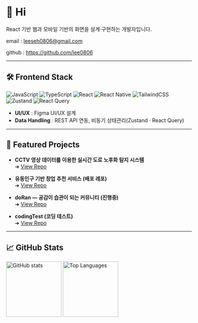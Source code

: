 # 👋 Hi
React 기반 웹과 모바일 기반의 화면을 설계·구현하는 개발자입니다.

email : leeseh0806@gmail.com

github : https://github.com/lee0806


---

## 🛠 Frontend Stack
<p align="left">
  <img alt="JavaScript" src="https://img.shields.io/badge/JavaScript-000?logo=javascript&logoColor=F7DF1E">
  <img alt="TypeScript" src="https://img.shields.io/badge/TypeScript-000?logo=typescript&logoColor=3178C6">
  <img alt="React" src="https://img.shields.io/badge/React-000?logo=react">
  <img alt="React Native" src="https://img.shields.io/badge/React%20Native-000?logo=react">
  <img alt="TailwindCSS" src="https://img.shields.io/badge/TailwindCSS-000?logo=tailwindcss&logoColor=06B6D4">
  <img alt="Zustand" src="https://img.shields.io/badge/Zustand-000?logo=react">
  <img alt="React Query" src="https://img.shields.io/badge/React%20Query-000?logo=react">
</p>

- **UI/UX** : Figma UI/UX 설계
- **Data Handling** : REST API 연동, 비동기 상태관리(Zustand · React Query)  
---

## 🚀 Featured Projects
- **CCTV 영상 데이터를 이용한 실시간 도로 노후화 탐지 시스템**  
  ➜ [View Repo](https://github.com/Helios-CCTV)

- **유동인구 기반 창업 추천 서비스 (배포 레포)**  
  ➜ [View Repo](https://github.com/lee0806/HotSpotDistribution)

- **doRan — 공감이 습관이 되는 커뮤니티 (진행중)**  
  ➜ [View Repo](https://github.com/lee0806/doRan)
  
- **codingTest (코딩 테스트)**  
  ➜ [View Repo](https://github.com/lee0806/codingTest)

---

## 📈 GitHub Stats
<div align="left">
  <img 
    src="https://github-readme-stats.vercel.app/api?username=lee0806&show_icons=true&theme=transparent&count_private=true&hide=stars,contribs" 
    alt="GitHub stats" 
    height="150"
  />
  <img 
    src="https://github-readme-stats.vercel.app/api/top-langs/?username=lee0806&layout=compact&theme=transparent" 
    alt="Top Languages"
    height="150"
  />
</div>
